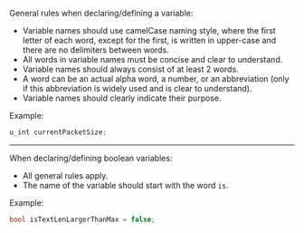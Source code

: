 General rules when declaring/defining a variable:
- Variable names should use camelCase naming style, where the first letter of each word, except for the first, is written in upper-case and there are no delimiters between words.
- All words in variable names must be concise and clear to understand.
- Variable names should always consist of at least 2 words.
- A word can be an actual alpha word, a number, or an abbreviation (only if this abbreviation is widely used and is clear to understand).
- Variable names should clearly indicate their purpose.

Example:
```c
u_int currentPacketSize;
```
---

When declaring/defining boolean variables:
- All general rules apply.
- The name of the variable should start with the word `is`.

Example:
```c
bool isTextLenLargerThanMax = false;
```
